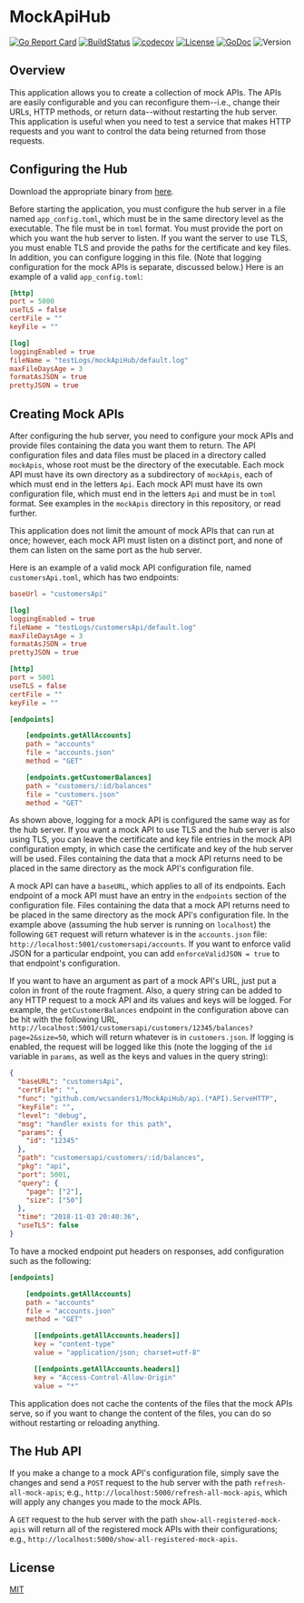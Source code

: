 # MockApiHub

[![Go Report Card](https://goreportcard.com/badge/github.com/wcsanders1/MockApiHub)](https://goreportcard.com/report/github.com/wcsanders1/MockApiHub) [![BuildStatus](https://travis-ci.org/wcsanders1/MockApiHub.svg?branch=master)](https://travis-ci.org/wcsanders1/MockApiHub) [![codecov](https://codecov.io/gh/wcsanders1/MockApiHub/branch/master/graph/badge.svg)](https://codecov.io/gh/wcsanders1/MockApiHub) [![License](https://img.shields.io/badge/license-mit-blue.svg)](https:/githubusercontent.com/wcsanders1/MOckApiHub/master/LICENSE) [![GoDoc](https://img.shields.io/badge/go-documentation-darkblue.svg)](https://godoc.org/github.com/wcsanders1/MockApiHub) ![Version](https://img.shields.io/badge/version-0.2.0-darkred.svg)

## Overview

This application allows you to create a collection of mock APIs. The APIs are easily configurable and you can reconfigure them--i.e., change their URLs, HTTP methods, or return data--without restarting the hub server. This application is useful when you need to test a service that makes HTTP requests and you want to control the data being returned from those requests.

## Configuring the Hub

Download the appropriate binary from [here](https://github.com/wcsanders1/MockApiHub/releases).

Before starting the application, you must configure the hub server in a file named `app_config.toml`, which must be in the same directory level as the executable. The file must be in `toml` format. You must provide the port on which you want the hub server to listen. If you want the server to use TLS, you must enable TLS and provide the paths for the certificate and key files. In addition, you can configure logging in this file. (Note that logging configuration for the mock APIs is separate, discussed below.) Here is an example of a valid `app_config.toml`:

```toml
[http]
port = 5000
useTLS = false
certFile = ""
keyFile = ""

[log]
loggingEnabled = true
fileName = "testLogs/mockApiHub/default.log"
maxFileDaysAge = 3
formatAsJSON = true
prettyJSON = true
```

## Creating Mock APIs

After configuring the hub server, you need to configure your mock APIs and provide files containing the data you want them to return. The API configuration files and data files must be placed in a directory called `mockApis`, whose root must be the directory of the executable. Each mock API must have its own directory as a subdirectory of `mockApis`, each of which must end in the letters `Api`. Each mock API must have its own configuration file, which must end in the letters `Api` and must be in `toml` format. See examples in the `mockApis` directory in this repository, or read further.

This application does not limit the amount of mock APIs that can run at once; however, each mock API must listen on a distinct port, and none of them can listen on the same port as the hub server.

Here is an example of a valid mock API configuration file, named `customersApi.toml`, which has two endpoints:

```toml
baseUrl = "customersApi"

[log]
loggingEnabled = true
fileName = "testLogs/customersApi/default.log"
maxFileDaysAge = 3
formatAsJSON = true
prettyJSON = true

[http]
port = 5001
useTLS = false
certFile = ""
keyFile = ""

[endpoints]

    [endpoints.getAllAccounts]
    path = "accounts"
    file = "accounts.json"
    method = "GET"

    [endpoints.getCustomerBalances]
    path = "customers/:id/balances"
    file = "customers.json"
    method = "GET"
```

As shown above, logging for a mock API is configured the same way as for the hub server. If you want a mock API to use TLS and the hub server is also using TLS, you can leave the certificate and key file entries in the mock API configuration empty, in which case the certificate and key of the hub server will be used. Files containing the data that a mock API returns need to be placed in the same directory as the mock API's configuration file.

A mock API can have a `baseURL`, which applies to all of its endpoints. Each endpoint of a mock API must have an entry in the `endpoints` section of the configuration file. Files containing the data that a mock API returns need to be placed in the same directory as the mock API's configuration file. In the example above (assuming the hub server is running on `localhost`) the following `GET` request will return whatever is in the `accounts.json` file: `http://localhost:5001/customersapi/accounts`. If you want to enforce valid JSON for a particular endpoint, you can add `enforceValidJSON = true` to that endpoint's configuration.

If you want to have an argument as part of a mock API's URL, just put a colon in front of the route fragment. Also, a query string can be added to any HTTP request to a mock API and its values and keys will be logged. For example, the `getCustomerBalances` endpoint in the configuration above can be hit with the following URL, `http://localhost:5001/customersapi/customers/12345/balances?page=2&size=50`, which will return whatever is in `customers.json`. If logging is enabled, the request will be logged like this (note the logging of the `id` variable in `params`, as well as the keys and values in the query string):

```json
{
  "baseURL": "customersApi",
  "certFile": "",
  "func": "github.com/wcsanders1/MockApiHub/api.(*API).ServeHTTP",
  "keyFile": "",
  "level": "debug",
  "msg": "handler exists for this path",
  "params": {
    "id": "12345"
  },
  "path": "customersapi/customers/:id/balances",
  "pkg": "api",
  "port": 5001,
  "query": {
    "page": ["2"],
    "size": ["50"]
  },
  "time": "2018-11-03 20:40:36",
  "useTLS": false
}
```

To have a mocked endpoint put headers on responses, add configuration such as the following:

```toml
[endpoints]

    [endpoints.getAllAccounts]
    path = "accounts"
    file = "accounts.json"
    method = "GET"

      [[endpoints.getAllAccounts.headers]]
      key = "content-type"
      value = "application/json; charset=utf-8"

      [[endpoints.getAllAccounts.headers]]
      key = "Access-Control-Allow-Origin"
      value = "*"
```

This application does not cache the contents of the files that the mock APIs serve, so if you want to change the content of the files, you can do so without restarting or reloading anything.

## The Hub API

If you make a change to a mock API's configuration file, simply save the changes and send a `POST` request to the hub server with the path `refresh-all-mock-apis`; e.g., `http://localhost:5000/refresh-all-mock-apis`, which will apply any changes you made to the mock APIs.

A `GET` request to the hub server with the path `show-all-registered-mock-apis` will return all of the registered mock APIs with their configurations; e.g., `http://localhost:5000/show-all-registered-mock-apis`.

## License

[MIT](https://github.com/wcsanders1/MOckApiHub/master/LICENSE)
